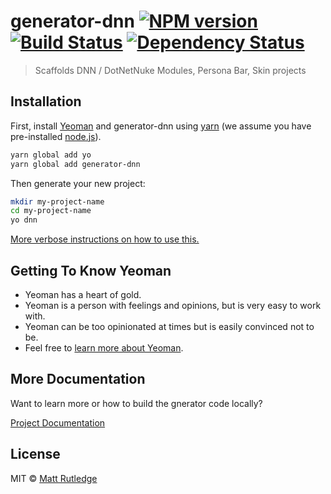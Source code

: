 # generator-dnn [![NPM version][npm-image]][npm-url] [![Build Status][travis-image]][travis-url] [![Dependency Status][daviddm-image]][daviddm-url]
> Scaffolds DNN / DotNetNuke Modules, Persona Bar, Skin projects

## Installation

First, install [Yeoman](http://yeoman.io) and generator-dnn using [yarn](https://yarnpkg.com/) (we assume you have pre-installed [node.js](https://nodejs.org/)).

```bash
yarn global add yo
yarn global add generator-dnn
```

Then generate your new project:

```bash
mkdir my-project-name
cd my-project-name
yo dnn
```

[More verbose instructions on how to use this.](http://www.dnnsoftware.com/community-blog/cid/155574/create-a-dnn-module-in-less-than-2-minutes)

## Getting To Know Yeoman

 * Yeoman has a heart of gold.
 * Yeoman is a person with feelings and opinions, but is very easy to work with.
 * Yeoman can be too opinionated at times but is easily convinced not to be.
 * Feel free to [learn more about Yeoman](http://yeoman.io/).

## More Documentation

Want to learn more or how to build the gnerator code locally?

[Project Documentation](https://mtrutledge.github.io/generator-dnn/)

## License

MIT © [Matt Rutledge]()


[npm-image]: https://badge.fury.io/js/generator-dnn.svg
[npm-url]: https://npmjs.org/package/generator-dnn
[travis-image]: https://travis-ci.org/mtrutledge/generator-dnn.svg?branch=master
[travis-url]: https://travis-ci.org/mtrutledge/generator-dnn
[daviddm-image]: https://david-dm.org/mtrutledge/generator-dnn.svg?theme=shields.io
[daviddm-url]: https://david-dm.org/mtrutledge/generator-dnn
